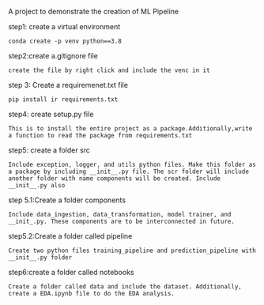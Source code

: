 A project to demonstrate the creation of ML Pipeline

step1: create a virtual environment
```
conda create -p venv python==3.8
```
step2:create a.gitignore file
```
create the file by right click and include the venc in it
```

step 3: Create a requiremenet.txt file
```
pip install ir requirements.txt
```
step4: create setup.py file
```
This is to install the entire project as a package.Additionally,write a function to read the package from requirements.txt
```
step5: create a folder src
```
Include exception, logger, and utils python files. Make this folder as a package by including __init__.py file. The scr folder will include another folder with name components will be created. Include __init__.py also
```
step 5.1:Create a folder components
```
Include data_ingestion, data_transformation, model trainer, and __init_.py. These components are to be interconnected in future.
```
step5.2:Create a folder called pipeline
```
Create two python files training_pipeline and prediction_pipeline with __init__.py folder
```
step6:create a folder called notebooks
```
Create a folder called data and include the dataset. Additionally, create a EDA.ipynb file to do the EDA analysis.
```
